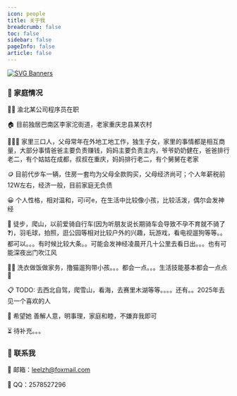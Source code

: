 ```yaml
---
icon: people
title: 关于我
breadcrumb: false
toc: false
sidebar: false
pageInfo: false
article: false
---
```

[![SVG Banners](https://svg-banners.vercel.app/api?type=origin&text1=Hey%20Yo!%20😜&width=800&height=400)](https://github.com/Akshay090/svg-banners)

### 🌈 家庭情况

👨‍💻 渝北某公司程序员在职

🏠 目前独居巴南区李家沱街道，老家重庆忠县某农村

🧑‍🧑‍🧒 家里三口人，父母常年在外地工地工作，独生子女，家里的事情都是相互商量，大部分事情爸爸主要负责赚钱，妈妈主要负责主内，爷爷奶奶健在，爸爸排行老二，有个姑姑在成都，叔叔在重庆，妈妈排行老二，有个舅舅在老家

🪙 目前代步车一辆，住房一套均为父母全款购买，父母经济尚可；个人年薪税前12W左右，经济一般，目前家庭无负债

😀 个人性格，相对温和，可i可e，在生活中比较像小孩，比较活泼，偶尔会发神经

🚴 徒步，爬山，以前爱骑自行车(因为听朋友说长期骑车会导致不孕不育就不骑了 ❓)，羽毛球，拍照，逛公园等相对比较户外的兴趣，玩游戏，看电视遛狗等等。。都可以。。。有时候比较大条。。可能会发神经凌晨开几十公里去看日出。。。也有可能深夜出门吹江风

🧑‍🔧 洗衣做饭做家务，撸猫遛狗带小孩。。。都会一点。。。生活技能基本都会一点点 🤏

📋️ TODO: 去西北自驾，爬雪山，看海，去赛里木湖等等。。。。还有。。2025年去见一个喜欢的人

🤩 希望她 善解人意，明事理，家庭和睦，不嫌弃我即可

⏳️ 待补充。。。

### 💬 联系我

📮 邮箱：<a href="mailto:leelzh@foxmail.com" style="text-decoration: none">leelzh@foxmail.com</a>

🐧 QQ：<a href="tencent://message/?uin=undefined&amp;Site=&amp;Menu=yes" style="text-decoration: none">2578527296</a>

